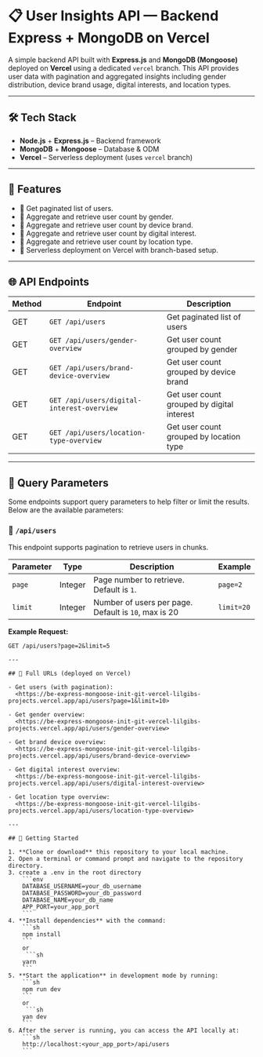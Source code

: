 # 📋 User Insights API — Backend Express + MongoDB on Vercel

A simple backend API built with **Express.js** and **MongoDB (Mongoose)** deployed on **Vercel** using a dedicated `vercel` branch. This API provides user data with pagination and aggregated insights including gender distribution, device brand usage, digital interests, and location types.

---

## 🛠️ Tech Stack

- **Node.js** + **Express.js** – Backend framework
- **MongoDB** + **Mongoose** – Database & ODM
- **Vercel** – Serverless deployment (uses `vercel` branch)

---

## 🚀 Features

- 🔹 Get paginated list of users.
- 🔹 Aggregate and retrieve user count by gender.
- 🔹 Aggregate and retrieve user count by device brand.
- 🔹 Aggregate and retrieve user count by digital interest.
- 🔹 Aggregate and retrieve user count by location type.
- 🔹 Serverless deployment on Vercel with branch-based setup.

---

## 🌐 API Endpoints

| Method | Endpoint                                       | Description                                |
|--------|------------------------------------------------|--------------------------------------------|
| GET    | `GET /api/users`                               | Get paginated list of users                |
| GET    | `GET /api/users/gender-overview`               | Get user count grouped by gender           |
| GET    | `GET /api/users/brand-device-overview`         | Get user count grouped by device brand     |
| GET    | `GET /api/users/digital-interest-overview`     | Get user count grouped by digital interest |
| GET    | `GET /api/users/location-type-overview`        | Get user count grouped by location type    |

---

## 🧾 Query Parameters

Some endpoints support query parameters to help filter or limit the results. Below are the available parameters:

### 🔹 `/api/users`

This endpoint supports pagination to retrieve users in chunks.

| Parameter | Type    | Description                                          | Example     |
|-----------|---------|------------------------------------------------------|-------------|
| `page`    | Integer | Page number to retrieve. Default is `1`.             | `page=2`    |
| `limit`   | Integer | Number of users per page. Default is `10`, max is 20 | `limit=20`  |

**Example Request:**

```http
GET /api/users?page=2&limit=5

---

## 🔗 Full URLs (deployed on Vercel)

- Get users (with pagination):  
  <https://be-express-mongoose-init-git-vercel-lilgibs-projects.vercel.app/api/users?page=1&limit=10>

- Get gender overview:  
  <https://be-express-mongoose-init-git-vercel-lilgibs-projects.vercel.app/api/users/gender-overview>

- Get brand device overview:  
  <https://be-express-mongoose-init-git-vercel-lilgibs-projects.vercel.app/api/users/brand-device-overview>

- Get digital interest overview:  
  <https://be-express-mongoose-init-git-vercel-lilgibs-projects.vercel.app/api/users/digital-interest-overview>

- Get location type overview:  
  <https://be-express-mongoose-init-git-vercel-lilgibs-projects.vercel.app/api/users/location-type-overview>

---

## 🚀 Getting Started

1. **Clone or download** this repository to your local machine.
2. Open a terminal or command prompt and navigate to the repository directory.
3. create a .env in the root directory
    ```env
    DATABASE_USERNAME=your_db_username
    DATABASE_PASSWORD=your_db_password
    DATABASE_NAME=your_db_name
    APP_PORT=your_app_port 
    ```
4. **Install dependencies** with the command:
    ```sh
    npm install
    ```
    or
     ```sh
    yarn
    ```
5. **Start the application** in development mode by running:
    ```sh
    npm run dev
    ```
    or
     ```sh
    yan dev
    ```
6. After the server is running, you can access the API locally at:
    ```sh
    http://localhost:<your_app_port>/api/users
    ```